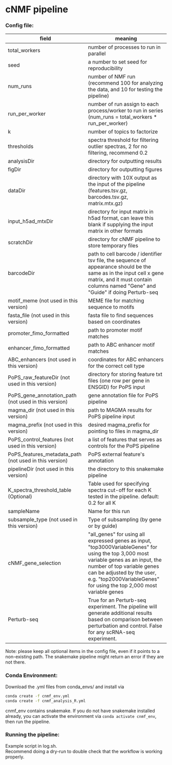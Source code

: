 # cNMF pipeline


### Config file:
| field         | meaning                   |
|---------------|---------------------------|
| total_workers | number of processes to run in parallel |
| seed | a number to set seed for reproducibility |
| num_runs | number of NMF run (recommend 100 for analyzing the data, and 10 for testing the pipeline) |
| run_per_worker | number of run assign to each process/worker to run in series (num_runs = total_workers * run_per_worker)|
| k | number of topics to factorize |
| thresholds | spectra threshold for filtering outlier spectras, 2 for no filtering, recommend 0.2 |
| analysisDir | directory for outputting results |
| figDir | directory for outputting figures |
| dataDir | directory with 10X output as the input of the pipeline (features.tsv.gz, barcodes.tsv.gz, matrix.mtx.gz) |
| input_h5ad_mtxDir | directory for input matrix in h5ad format, can leave this blank if supplying the input matrix in other formats |
| scratchDir | directory for cNMF pipeline to store temporary files |
| barcodeDir | path to cell barcode / identifier tsv file, the sequence of appearance should be the same as in the input cell x gene matrix, and it must contain columns named "Gene" and "Guide" if doing Perturb-seq |
| motif_meme (not used in this version) | MEME file for matching sequence to motifs |
| fasta_file (not used in this version) | fasta file to find sequences based on coordinates |
| promoter_fimo_formatted | path to promoter motif matches |
| enhancer_fimo_formatted | path to ABC enhancer motif matches | 
| ABC_enhancers (not used in this version) | coordinates for ABC enhancers for the correct cell type |
| PoPS_raw_featureDir (not used in this version) | directory for storing feature txt files (one row per gene in ENSGID) for PoPS input |
| PoPS_gene_annotation_path (not used in this version) | gene annotation file for PoPS pipeline |
| magma_dir (not used in this version) | path to MAGMA results for PoPS pipeline input |
| magma_prefix (not used in this version) | desired magma_prefix for pointing to files in magma_dir |
| PoPS_control_features (not used in this version) | a list of features that serves as controls for the PoPS pipeline |
| PoPS_features_metadata_path (not used in this version) | PoPS external feature's annotation |
| pipelineDir (not used in this version) | the directory to this snakemake pipeline |
| K_spectra_threshold_table (Optional) | Table used for specifying spectra cut-off for each K tested in the pipeline. default: 0.2 for all K |
| sampleName | Name for this run |
| subsample_type (not used in this version) | Type of subsampling (by gene or by guide) |
| cNMF_gene_selection | "all_genes" for using all expressed genes as input, "top3000VariableGenes" for using the top 3,000 most variable genes as an input, the number of top variable genes can be adjusted by the user, e.g. "top2000VariableGenes" for using the top 2,000 most variable genes |
| Perturb-seq | True for an Perturb-seq experiment. The pipeline will generate additional results based on comparison between perturbation and control. False for any scRNA-seq experiment. |

Note: please keep all optional items in the config file, even if it points to a non-existing path. The snakemake pipeline might return an error if they are not there. 


### Conda Environment:
Download the .yml files from conda_envs/ and install via
```bash
conda create -f cnmf_env.yml
conda create -f cnmf_analysis_R.yml
```
cnmf_env contains snakemake. If you do not have snakemake installed already, you can activate the environment via `conda activate cnmf_env`, then run the pipeline.

### Running the pipeline:
Example script in log.sh.  
Recommend doing a dry-run to double check that the workflow is working properly.  

